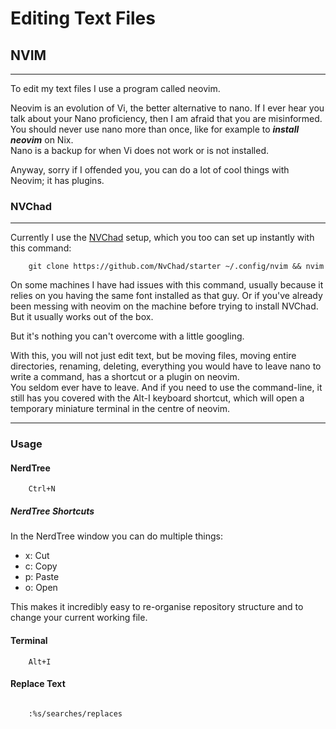 # Editing Text Files

## NVIM
---

To edit my text files I use a program called neovim.

Neovim is an evolution of Vi, the better alternative to nano.
If I ever hear you talk about your Nano proficiency, then I am afraid that you are misinformed. 
You should never use nano more than once, like for example to ***install neovim*** on Nix. <br>
Nano is a backup for when Vi does not work or is not installed.

Anyway, sorry if I offended you, you can do a lot of cool things with Neovim; it has plugins.



### NVChad
---

Currently I use the [NVChad](https://nvchad.com/docs/quickstart/install) setup, which you too can set up instantly with this command:

```
    git clone https://github.com/NvChad/starter ~/.config/nvim && nvim

```

On some machines I have had issues with this command, usually because it relies on you having the same font installed as that guy.  Or if you've already been messing with neovim on the machine before trying to install NVChad. <br> 
But it usually works out of the box.

But it's nothing you can't overcome with a little googling.

With this, you will not just edit text, but be moving files, moving entire directories, renaming, deleting, everything you would have to leave nano to write a command, has a shortcut or a plugin on neovim. <br>
You seldom ever have to leave.  And if you need to use the command-line, it still has you covered with the Alt-I keyboard shortcut, which will open a temporary miniature terminal in the centre of neovim.

---

### Usage

#### NerdTree

```
    Ctrl+N

```
##### NerdTree Shortcuts

In the NerdTree window you can do multiple things:

 - x: Cut 
 - c: Copy
 - p: Paste
 - o: Open

This makes it incredibly easy to re-organise repository structure and to change your current working file.

#### Terminal

```
    Alt+I

```

#### Replace Text

```

    :%s/searches/replaces

```
